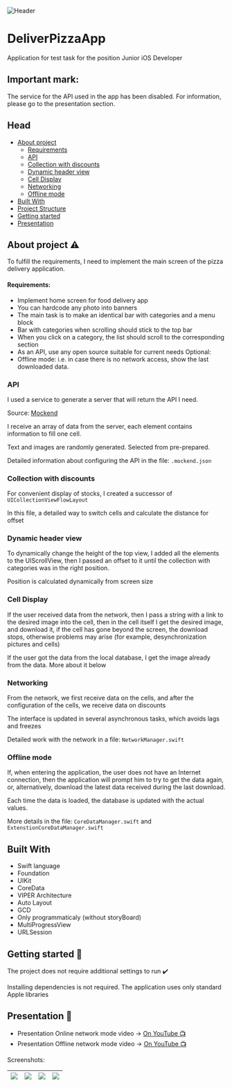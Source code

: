 ![Header](https://i.imgur.com/MhlfmbX.png)

# DeliverPizzaApp
Application for test task for the position Junior iOS Developer

## Important mark: 
The service for the API used in the app has been disabled. For information, please go to the presentation section.

## Head
- [About project](#About-project-warning)
    - [Requirements](#Requirements)
    - [API](#Main-block)
    - [Collection with discounts](#Collection-with-discounts)
    - [Dynamic header view](#Dynamic-header-view)
    - [Cell Display](#Cell-Display)
    - [Networking](#Networking)
    - [Offline mode](#Offline-mode)
- [Built With](#Built-With)
- [Project Structure](#Project-Structure-bookmark_tabs)
- [Getting started](#Getting-started-rocket)
- [Presentation](#Presentation-iphone)

## About project :warning:

To fulfill the requirements, I need to implement the main screen of the pizza delivery application.

#### Requirements:
- Implement home screen for food delivery app
- You can hardcode any photo into banners
- The main task is to make an identical bar with categories and a menu block
- Bar with categories when scrolling should stick to the top bar
- When you click on a category, the list should scroll to the corresponding section
- As an API, use any open source suitable for current needs
Optional:
- Offline mode: i.e. in case there is no network access, show the last downloaded data.

### API
 
I used a service to generate a server that will return the API I need.

Source: [Mockend](mockend.com)

I receive an array of data from the server, each element contains information to fill one cell.

Text and images are randomly generated. Selected from pre-prepared.

Detailed information about configuring the API in the file: `.mockend.json`

### Collection with discounts

For convenient display of stocks, I created a successor of `UICollectionViewFlowLayout`

In this file, a detailed way to switch cells and calculate the distance for offset

### Dynamic header view

To dynamically change the height of the top view, I added all the elements to the UIScrollView, 
then I passed an offset to it until the collection with categories was in the right position.

Position is calculated dynamically from screen size

### Cell Display

If the user received data from the network, then I pass a string with a link to the desired image into the cell,
then in the cell itself I get the desired image, and download it, if the cell has gone beyond the screen,
the download stops, otherwise problems may arise (for example, desynchronization pictures and cells)

If the user got the data from the local database, I get the image already from the data. More about it below

### Networking

From the network, we first receive data on the cells, and after the configuration of the cells, we receive data on discounts

The interface is updated in several asynchronous tasks, which avoids lags and freezes

Detailed work with the network in a file: `NetworkManager.swift`

### Offline mode

If, when entering the application, the user does not have an Internet connection, then the application will prompt him to try to get the data again, or, alternatively, download the latest data received during the last download.

Each time the data is loaded, the database is updated with the actual values.

More details in the file: `CoreDataManager.swift` and `ExtenstionCoreDataManager.swift`

## Built With

- Swift language
- Foundation
- UIKit
- CoreData
- VIPER Architecture
- Auto Layout
- GCD
- Only programmaticaly (without storyBoard)
- MultiProgressView
- URLSession

## Getting started :rocket:

The project does not require additional settings to run :heavy_check_mark:

Installing dependencies is not required. The application uses only standard Apple libraries

## Presentation :iphone:

- Presentation Online network mode video   -> [On YouTube :tv:](https://www.youtube.com/watch?v=IDg7lWrEo48)
- Presentation Offline network mode video  -> [On YouTube :tv:](https://www.youtube.com/watch?v=SFUQqLTfYN8)

Screenshots:

| ![](https://i.imgur.com/AyW83Dc.png) | ![](https://i.imgur.com/67N2JFG.png) | ![](https://i.imgur.com/JTAycsy.png) | ![](https://i.imgur.com/i5zC3NQ.png) | 
|----:|:----:|:----:|:----|
